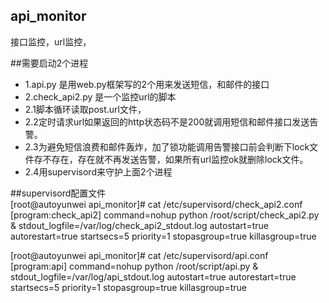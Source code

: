 ## api_monitor
接口监控，url监控，

##需要启动2个进程
* 1.api.py 是用web.py框架写的2个用来发送短信，和邮件的接口
* 2.check_api2.py 是一个监控url的脚本
*  2.1脚本循环读取post.url文件，
*  2.2定时请求url如果返回的http状态码不是200就调用短信和邮件接口发送告警。
*  2.3为避免短信浪费和邮件轰炸，加了锁功能调用告警接口前会判断下lock文件存不存在，存在就不再发送告警，如果所有url监控ok就删除lock文件。
*  2.4用supervisord来守护上面2个进程

##supervisord配置文件  
[root@autoyunwei api_monitor]# cat /etc/supervisord/check_api2.conf 
[program:check_api2]
command=nohup python  /root/script/check_api2.py &
stdout_logfile=/var/log/check_api2_stdout.log
autostart=true
autorestart=true
startsecs=5
priority=1
stopasgroup=true
killasgroup=true



[root@autoyunwei api_monitor]# cat /etc/supervisord/api.conf 
[program:api]
command=nohup python  /root/script/api.py &
stdout_logfile=/var/log/api_stdout.log
autostart=true
autorestart=true
startsecs=5
priority=1
stopasgroup=true
killasgroup=true

